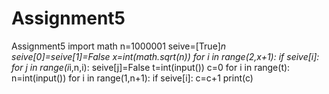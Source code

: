 # Assignment5
Assignment5
import math
n=1000001
seive=[True]*n
seive[0]=seive[1]=False
x=int(math.sqrt(n))
for i in range(2,x+1):
    if seive[i]:
        for j in range(i*i,n,i):
            seive[j]=False
t=int(input())
c=0
for i in range(t):
    n=int(input())
    for i in range(1,n+1):
        if seive[i]:
            c=c+1
    print(c)

